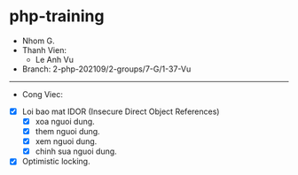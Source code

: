 # php-training

- Nhom G.
- Thanh Vien:
  - Le Anh Vu
- Branch: 2-php-202109/2-groups/7-G/1-37-Vu

<hr />

- Cong Viec:
- [x] Loi bao mat IDOR (Insecure Direct Object References)
  - [x] xoa nguoi dung. 
  - [x] them nguoi dung. 
  - [x] xem nguoi dung. 
  - [x] chinh sua nguoi dung. 
- [x] Optimistic locking.